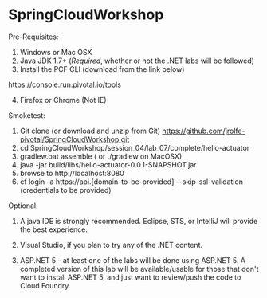 # SpringCloudWorkshop

Pre-Requisites:

1. Windows or Mac OSX 
2. Java JDK 1.7+ (_Required_, whether or not the .NET labs will be followed)
3. Install the PCF CLI (download from the link below)

https://console.run.pivotal.io/tools

4. Firefox or Chrome (Not IE)

Smoketest:

1. Git clone (or download and unzip from Git) https://github.com/jrolfe-pivotal/SpringCloudWorkshop.git 
2. cd SpringCloudWorkshop/session_04/lab_07/complete/hello-actuator
3. gradlew.bat assemble ( or ./gradlew on MacOSX)
4. java -jar build/libs/hello-actuator-0.0.1-SNAPSHOT.jar
5. browse to http://localhost:8080
6. cf login -a https://api.[domain-to-be-provided] --skip-ssl-validation (credentials to be provided)

Optional:
 
1.  A java IDE is strongly recommended.  Eclipse, STS, or IntelliJ will provide the best experience.
 
2.  Visual Studio, if you plan to try any of the .NET content.
 
3.  ASP.NET 5 - at least one of the labs will be done using ASP.NET 5.  A completed version of this lab will be available/usable for those that don't want to install ASP.NET 5, and just want to review/push the code to Cloud Foundry.

